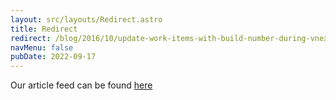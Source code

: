 ```yaml
---
layout: src/layouts/Redirect.astro
title: Redirect
redirect: /blog/2016/10/update-work-items-with-build-number-during-vnext-builds/
navMenu: false
pubDate: 2022-09-17
---
```

<div>
Our article feed can be found <a href="/blog/2016/10/update-work-items-with-build-number-during-vnext-builds/">here</a>
</div>
